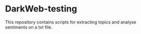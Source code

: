 # DarkWeb-testing

This repository contains scripts for extracting topics and analyse sentiments on a txt file.
